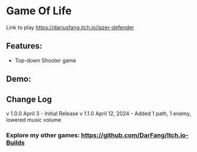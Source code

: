 # Game Of Life
Link to play https://dariusfang.itch.io/lazer-defender

## Features:

- Top-down Shooter game

## Demo:

## Change Log

v 1.0.0 April 3 - Initial Release
v 1.1.0 April 12, 2024 - Added 1 path, 1 enemy, lowered music volume

### Explore my other games: https://github.com/DarFang/Itch.io-Builds
